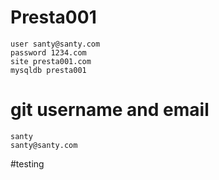 # Presta001
    user santy@santy.com
    password 1234.com
    site presta001.com
    mysqldb presta001


# git username and email
    santy
    santy@santy.com

#testing